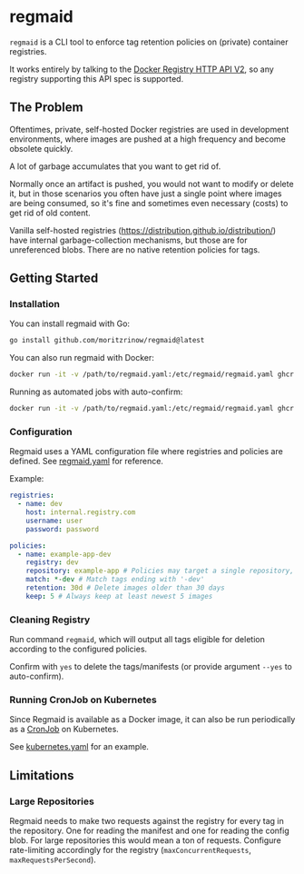 # regmaid 

`regmaid` is a CLI tool to enforce tag retention policies on (private) container registries.

It works entirely by talking to the [Docker Registry HTTP API V2](https://docker-docs.uclv.cu/registry/spec/api/), so any registry supporting this API spec is supported.

## The Problem
Oftentimes, private, self-hosted Docker registries are used in development environments, where images are pushed at a high frequency and become obsolete quickly.

A lot of garbage accumulates that you want to get rid of.

Normally once an artifact is pushed, you would not want to modify or delete it, but in those scenarios you often have just a single point where images are being consumed, so it's fine and sometimes even necessary (costs) to get rid of old content.

Vanilla self-hosted registries (https://distribution.github.io/distribution/) have internal garbage-collection mechanisms, but those are for unreferenced blobs. There are no native retention policies for tags.

## Getting Started

### Installation

You can install regmaid with Go:
```sh
go install github.com/moritzrinow/regmaid@latest
```

You can also run regmaid with Docker:
```sh
docker run -it -v /path/to/regmaid.yaml:/etc/regmaid/regmaid.yaml ghcr.io/moritzrinow/regmaid:latest
```

Running as automated jobs with auto-confirm:
```sh
docker run -it -v /path/to/regmaid.yaml:/etc/regmaid/regmaid.yaml ghcr.io/moritzrinow/regmaid:latest --yes
```

### Configuration
Regmaid uses a YAML configuration file where registries and policies are defined. See [regmaid.yaml](regmaid.yaml) for reference.

Example:
```yaml
registries:
  - name: dev
    host: internal.registry.com
    username: user
    password: password

policies:
  - name: example-app-dev
    registry: dev
    repository: example-app # Policies may target a single repository, or multiple via wildcard expression
    match: *-dev # Match tags ending with '-dev'
    retention: 30d # Delete images older than 30 days
    keep: 5 # Always keep at least newest 5 images
```

### Cleaning Registry

Run command `regmaid`, which will output all tags eligible for deletion according to the configured policies.

Confirm with `yes` to delete the tags/manifests (or provide argument `--yes` to auto-confirm).

### Running CronJob on Kubernetes

Since Regmaid is available as a Docker image, it can also be run periodically as a [CronJob](https://kubernetes.io/docs/concepts/workloads/controllers/cron-jobs/) on Kubernetes.

See [kubernetes.yaml](examples/kubernetes.yaml) for an example.

## Limitations

### Large Repositories

Regmaid needs to make two requests against the registry for every tag in the repository. One for reading the manifest and one for reading the config blob. For large repositories this would mean a ton of requests. Configure rate-limiting accordingly for the registry (`maxConcurrentRequests`, `maxRequestsPerSecond`).
